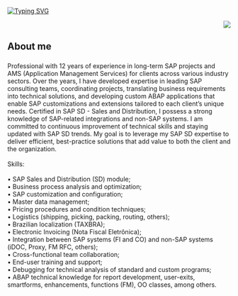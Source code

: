 <p align="left">
  <a href="https://git.io/typing-svg">
    <img src="https://readme-typing-svg.demolab.com?font=Fira+Code&weight=600&size=25&pause=1000&color=ffffff&random=false&width=635&height=50&lines=Hi+there,+welcome+to+my+Github+profile!" alt="Typing SVG">
  </a>
</p>

<p></p>
<div align="right">
 <a href:"https://www.linkedin.com/in/billydavanse"><img src="https://img.shields.io/badge/LinkedIn-0077B5?style=for-the-badge&logo=linkedin&logoColor=white"></a>
</div>
                                                    
<p></p>
<h2 align="left">About me</h2>

###

<p align="left">
Professional with 12 years of experience in long-term SAP projects and AMS (Application Management Services) for clients across various industry sectors. Over the years, I have developed expertise in leading SAP consulting teams, coordinating projects, translating business requirements into technical solutions, and developing custom ABAP applications that enable SAP customizations and extensions tailored to each client’s unique needs. Certified in SAP SD - Sales and Distribution, I possess a strong knowledge of SAP-related integrations and non-SAP systems. I am committed to continuous improvement of technical skills and staying updated with SAP SD trends. My goal is to leverage my SAP SD expertise to deliver efficient, best-practice solutions that add value to both the client and the organization.
<br><br>
Skills:
<br><br>
•	SAP Sales and Distribution (SD) module;<br>
•	Business process analysis and optimization;<br>
•	SAP customization and configuration;<br>
•	Master data management;<br>
•	Pricing procedures and condition techniques;<br>
•	Logistics (shipping, picking, packing, routing, others);<br>
•	Brazilian localization (TAXBRA);<br>
•	Electronic Invoicing (Nota Fiscal Eletrônica);<br>
•	Integration between SAP systems (FI and CO) and non-SAP systems (iDOC, Proxy, FM RFC, others);<br>
•	Cross-functional team collaboration;<br>
•	End-user training and support;<br>
•	Debugging for technical analysis of standard and custom programs;<br>
•	ABAP technical knowledge for report development, user-exits, smartforms, enhancements, functions (FM), OO classes, among others.</p>

###
